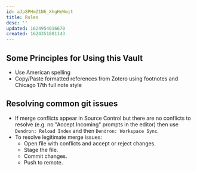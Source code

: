 ```yaml
---
id: aJp8PHmZ1N6_XhgHeWmit
title: Rules
desc: ''
updated: 1624954016670
created: 1624351881143
---
```



## Some Principles for Using this Vault

- Use American spelling
- Copy/Paste formatted references from Zotero using footnotes and Chicago 17th full note style

## Resolving common git issues

- If merge conflicts appear in Source Control but there are no conflicts to resolve (e.g. no "Accept Incoming" prompts in the editor) then use `Dendron: Reload Index` and then `Dendron: Workspace Sync`.
- To resolve legitimate merge issues:
  - Open file with conflicts and accept or reject changes.
  - Stage the file.
  - Commit changes.
  - Push to remote.
